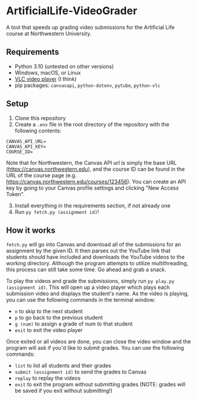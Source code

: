 # ArtificialLife-VideoGrader

A tool that speeds up grading video submissions for the Artificial Life course at Northwestern University.

## Requirements
- Python 3.10 (untested on other versions)
- Windows, macOS, or Linux
- [VLC video player](https://www.videolan.org/vlc/) (I think)
- pip packages: `canvasapi`, `python-dotenv`, `pytube`, `python-vlc`

## Setup
1. Clone this repository
2. Create a `.env` file in the root directory of the repository with the following contents:
```
CANVAS_API_URL=
CANVAS_API_KEY=
COURSE_ID=
```
Note that for Northwestern, the Canvas API url is simply the base URL (https://canvas.northwestern.edu), and the course ID can be found in the URL of the course page (e.g. https://canvas.northwestern.edu/courses/123456). You can create an API key by going to your Canvas profile settings and clicking "New Access Token".

3. Install everything in the requirements section, if not already one
4. Run `py fetch.py (assignment id)`!

## How it works
`fetch.py` will go into Canvas and download all of the submissions for an assignment by the given ID. It then parses out the YouTube link that students should have included and downloads the YouTube videos to the working directory. Although the program attempts to utilize multithreading, this process can still take some time. Go ahead and grab a snack.

To play the videos and grade the submissions, simply run `py play.py (assignment id)`. This will open up a video player which plays each submission video and displays the student's name. As the video is playing, you can use the following commands in the terminal window:
- `n` to skip to the next student
- `p` to go back to the previous student
- `g (num)` to assign a grade of num to that student
- `exit` to exit the video player

Once exited or all videos are done, you can close the video window and the program will ask if you'd like to submit grades. You can use the following commands:
- `list` to list all students and their grades
- `submit (assignment id)` to send the grades to Canvas
- `replay` to replay the videos
- `exit` to exit the program without submitting grades (NOTE: grades will be saved if you exit without submitting!)

 
